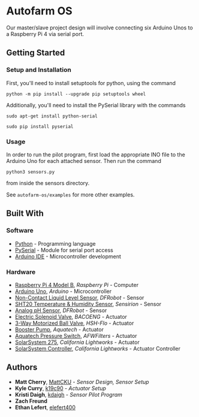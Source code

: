 # Autofarm OS
Our master/slave project design will involve connecting six Arduino Unos to a Raspberry Pi 4 via serial port.

## Getting Started
### Setup and Installation
First, you'll need to install setuptools for python, using the command

    python -m pip install --upgrade pip setuptools wheel

Additionally, you'll need to install the PySerial library with the commands

    sudo apt-get install python-serial

    sudo pip install pyserial

### Usage
In order to run the pilot program, first load the appropriate INO file to the Arduino Uno for each attached sensor. Then run the command

    python3 sensors.py

from inside the sensors directory.

See `autofarm-os/examples` for more other examples.

## Built With
### Software
* [Python](https://www.python.org/) - Programming language
* [PySerial](https://pyserial.readthedocs.io/en/latest/index.html) - Module for serial port access
* [Arduino IDE](https://www.arduino.cc/en/main/software) - Microcontroller development

### Hardware
* [Raspberry Pi 4 Model B](https://www.raspberrypi.org/documentation/), *Raspberry Pi* - Computer
* [Arduino Uno](https://www.arduino.cc/en/Guide/ArduinoUno), *Arduino* - Microcontroller
* [Non-Contact Liquid Level Sensor](https://wiki.dfrobot.com/Non-contact_Liquid_Level_Sensor_XKC-Y25-T12V_SKU__SEN0204), *DFRobot* - Sensor
* [SHT20 Temperature & Humidity Sensor](https://wiki.dfrobot.com/SHT20_I2C_Temperature_%26_Humidity_Sensor__Waterproof_Probe__SKU__SEN0227), *Sensirion* - Sensor
* [Analog pH Sensor](https://wiki.dfrobot.com/PH_meter_SKU__SEN0161_), *DFRobot* - Sensor
* [Electric Solenoid Valve](https://www.amazon.com/gp/product/B010LT2OCG/ref=ppx_yo_dt_b_asin_title_o00_s00?ie=UTF8&psc=1), *BACOENG* - Actuator
* [3-Way Motorized Ball Valve](https://www.amazon.com/gp/product/B01MD2LW4I/ref=ppx_yo_dt_b_asin_title_o00_s00?ie=UTF8&th=1), *HSH-Flo* - Actuator
* [Booster Pump](https://www.amazon.com/gp/product/B003ZJMSEY/ref=ppx_yo_dt_b_asin_title_o04_s00?ie=UTF8&psc=1), *Aquatech* - Actuator
* [Aquatech Pressure Switch](https://www.amazon.com/gp/product/B07PDZQ97K/ref=ppx_yo_dt_b_asin_title_o06_s00?ie=UTF8&psc=1), *AFWFilters* - Actuator
* [SolarSystem 275](https://californialightworks.com/products/solarsystem-275), *California Lightworks* - Actuator
* [SolarSystem Controller](https://californialightworks.com/products/solarsystem-controller), *California Lightworks* - Actuator Controller

## Authors

* **Matt Cherry**, [MattCKU](https://github.com/MattCKU) - *Sensor Design, Sensor Setup*
* **Kyle Curry**, [k19c90](https://github.com/k19c90) - *Actuator Setup*
* **Kristi Daigh**, [kdaigh](https://github.com/kdaigh) - *Sensor Pilot Program*
* **Zach Freund**
* **Ethan Lefert**, [elefert400](https://github.com/elefert400)


